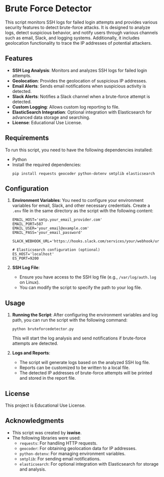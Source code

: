 
# Brute Force Detector

This script monitors SSH logs for failed login attempts and provides various security features to detect brute-force attacks. It is designed to analyze logs, detect suspicious behavior, and notify users through various channels such as email, Slack, and logging systems. Additionally, it includes geolocation functionality to trace the IP addresses of potential attackers.

## Features

- **SSH Log Analysis**: Monitors and analyzes SSH logs for failed login attempts.
- **Geolocation**: Provides the geolocation of suspicious IP addresses.
- **Email Alerts**: Sends email notifications when suspicious activity is detected.
- **Slack Alerts**: Notifies a Slack channel when a brute-force attempt is detected.
- **Custom Logging**: Allows custom log reporting to file.
- **ElasticSearch Integration**: Optional integration with Elasticsearch for advanced data storage and searching.
- **License**: Educational Use License. 

## Requirements

To run this script, you need to have the following dependencies installed:

- Python 
- Install the required dependencies:
  ```
  pip install requests geocoder python-dotenv smtplib elasticsearch
  ```

## Configuration

1. **Environment Variables**: 
   You need to configure your environment variables for email, Slack, and other necessary credentials. Create a `.env` file in the same directory as the script with the following content:
   ```
   EMAIL_HOST='smtp.your_email_provider.com'
   EMAIL_PORT=587
   EMAIL_USER='your_email@example.com'
   EMAIL_PASS='your_email_password'

   SLACK_WEBHOOK_URL='https://hooks.slack.com/services/your/webhook/url'

   # Elasticsearch configuration (optional)
   ES_HOST='localhost'
   ES_PORT=9200
   ```

2. **SSH Log File**:
   - Ensure you have access to the SSH log file (e.g., `/var/log/auth.log` on Linux).
   - You can modify the script to specify the path to your log file.

## Usage

1. **Running the Script**:
   After configuring the environment variables and log path, you can run the script with the following command:
   ```
   python bruteforcedetector.py
   ```
   This will start the log analysis and send notifications if brute-force attempts are detected.

2. **Logs and Reports**:
   - The script will generate logs based on the analyzed SSH log file.
   - Reports can be customized to be written to a local file.
   - The detected IP addresses of brute-force attempts will be printed and stored in the report file.

## License

This project is Educational Use License.

## Acknowledgments

- This script was created by **iswise**.
- The following libraries were used:
  - `requests`: For handling HTTP requests.
  - `geocoder`: For obtaining geolocation data for IP addresses.
  - `python-dotenv`: For managing environment variables.
  - `smtplib`: For sending email notifications.
  - `elasticsearch`: For optional integration with Elasticsearch for storage and analysis.
